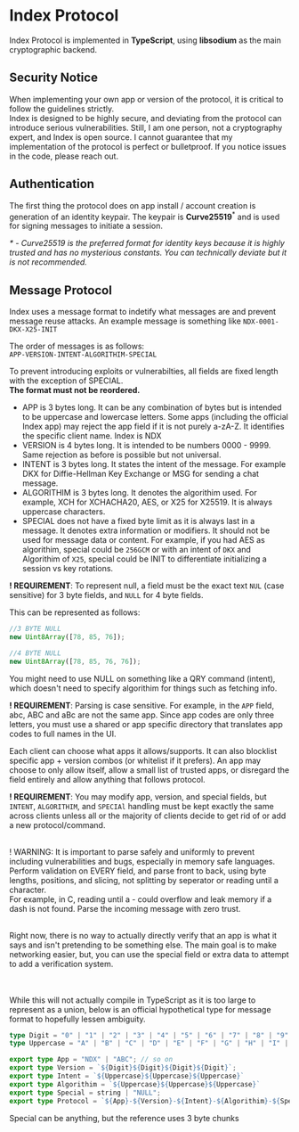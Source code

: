 # Index Protocol

Index Protocol is implemented in **TypeScript**, using **libsodium** as the main cryptographic backend.

## Security Notice

When implementing your own app or version of the protocol, it is critical to follow the guidelines strictly.  
Index is designed to be highly secure, and deviating from the protocol can introduce serious vulnerabilities.
Still, I am one person, not a cryptography expert, and Index is open source. I cannot guarantee that my implementation of the protocol is perfect or bulletproof. If you notice issues in the code, please reach out.

## Authentication
The first thing the protocol does on app install / account creation is generation of an identity keypair. The keypair is **Curve25519**<sup>*</sup> and is used for signing messages to initiate a session.

<i>\* - Curve25519 is the preferred format for identity keys because it is highly trusted and has no mysterious constants. You can technically deviate but it is not recommended.</i>

## Message Protocol
Index uses a message format to indetify what messages are and prevent message reuse attacks.
An example message is something like `NDX-0001-DKX-X25-INIT`

The order of messages is as follows:<br/>
`APP-VERSION-INTENT-ALGORITHIM-SPECIAL`

To prevent introducing exploits or vulnerabilties, all fields are fixed length with the exception of SPECIAL.
<br/>**The format must not be reordered.**
<br/>
- APP is 3 bytes long. It can be any combination of bytes but is intended to be uppercase and lowercase letters. Some apps (including the official Index app) may reject the app field if it is not purely a-zA-Z. It identifies the specific client name. Index is NDX
- VERSION is 4 bytes long. It is intended to be numbers 0000 - 9999. Same rejection as before is possible but not universal.
- INTENT is 3 bytes long. It states the intent of the message. For example DKX for Diffie-Hellman Key Exchange or MSG for sending a chat message.
- ALGORITHIM is 3 bytes long. It denotes the algorithim used. For example, XCH for XCHACHA20, AES, or X25 for X25519. It is always uppercase characters.
- SPECIAL does not have a fixed byte limit as it is always last in a message. It denotes extra information or modifiers. It should not be used for message data or content. For example, if you had AES as algorithim, special could be `256GCM` or with an intent of `DKX` and Algorithim of `X25`, special could be INIT to differentiate initializing a session vs key rotations.

**! REQUIREMENT**: To represent null, a field must be the exact text `NUL` (case sensitive) for 3 byte fields, and `NULL` for 4 byte fields.

This can be represented as follows:
```js
//3 BYTE NULL
new Uint8Array([78, 85, 76]);

//4 BYTE NULL
new Uint8Array([78, 85, 76, 76]);
```

You might need to use NULL on something like a QRY command (intent), which doesn't need to specify algorithim for things such as fetching info.

**! REQUIREMENT**: Parsing is case sensitive. For example, in the `APP` field, abc, ABC and aBc are not the same app.
Since app codes are only three letters, you must use a shared or app specific directory that translates app codes to full names in the UI.

Each client can choose what apps it allows/supports. It can also blocklist specific app + version combos (or whitelist if it prefers). An app may choose to only allow itself, allow a small list of trusted apps, or disregard the field entirely and allow anything that follows protocol.

**! REQUIREMENT**:
You may modify app, version, and special fields, but `INTENT`, `ALGORITHIM`, and `SPECIAl` handling must be kept exactly the same across clients unless all or the majority of clients decide to get rid of or add a new protocol/command.

<br/>! WARNING: It is important to parse safely and uniformly to prevent including vulnerabilities and bugs, especially in memory safe languages. Perform validation on EVERY field, and parse front to back, using byte lengths, positions, and slicing, not splitting by seperator or reading until a character.<br/>
For example, in C, reading until a - could overflow and leak memory if a dash is not found. Parse the incoming message with zero trust.

<br/>Right now, there is no way to actually directly verify that an app is what it says and isn't pretending to be something else. The main goal is to make networking easier, but, you can use the special field or extra data to attempt to add a verification system.

<br/><br/>While this will not actually compile in TypeScript as it is too large to represent as a union, below is an official hypothetical type for message format to hopefully lessen ambiguity.

```ts
type Digit = "0" | "1" | "2" | "3" | "4" | "5" | "6" | "7" | "8" | "9";
type Uppercase = "A" | "B" | "C" | "D" | "E" | "F" | "G" | "H" | "I" | "J" | "K" | "L" | "M" | "N" | "O" | "P" | "Q" | "R" | "S" | "T" | "U" | "V" | "W" | "X" | "Y" | "Z";

export type App = "NDX" | "ABC"; // so on
export type Version = `${Digit}${Digit}${Digit}${Digit}`;
export type Intent = `${Uppercase}${Uppercase}${Uppercase}`
export type Algorithim = `${Uppercase}${Uppercase}${Uppercase}`
export type Special = string | "NULL";
export type Protocol = `${App}-${Version}-${Intent}-${Algorithim}-${Special}`;
```

Special can be anything, but the reference uses 3 byte chunks 